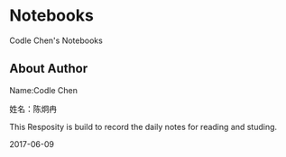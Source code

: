 # Notebooks

Codle Chen's Notebooks

## About Author

Name:Codle Chen

姓名：陈炯冉

This Resposity is build to record the daily notes for reading and studing.

2017-06-09
